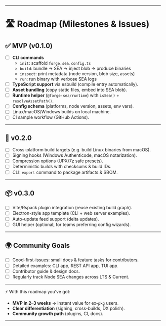 
---

# 🛣️ Roadmap (Milestones & Issues)

## ✅ MVP (v0.1.0)
- [ ] **CLI commands**
  - `init`: scaffold `forge.sea.config.ts`
  - `build`: bundle → SEA → inject blob → produce binaries
  - `inspect`: print metadata (node version, blob size, assets)
  - `run`: run binary with verbose SEA logs
- [ ] **TypeScript support** via esbuild (compile entry automatically).
- [ ] **Asset bundling** (copy static files, embed into SEA blob).
- [ ] **Runtime helper** (`@forge-sea/runtime`) with `isSea()` + `resolveAssetPath()`.
- [ ] **Config schema** (platforms, node version, assets, env vars).
- [ ] Linux/macOS/Windows builds on local machine.
- [ ] CI sample workflow (GitHub Actions).

---

## 🚀 v0.2.0
- [ ] Cross-platform build targets (e.g. build Linux binaries from macOS).
- [ ] Signing hooks (Windows Authenticode, macOS notarization).
- [ ] Compression options (UPX/7z safe presets).
- [ ] Deterministic builds with checksums & build IDs.
- [ ] CLI: `export` command to package artifacts & SBOM.

---

## 📦 v0.3.0
- [ ] Vite/Rspack plugin integration (reuse existing build graph).
- [ ] Electron-style app template (CLI + web server examples).
- [ ] Auto-update feed support (delta updates).
- [ ] GUI helper (optional, for teams preferring config wizards).

---

## 🌍 Community Goals
- [ ] Good-first-issues: small docs & feature tasks for contributors.
- [ ] Detailed examples: CLI app, REST API app, TUI app.
- [ ] Contributor guide & design docs.
- [ ] Regularly track Node SEA changes across LTS & Current.

---

⚡️ With this roadmap you’ve got:
- **MVP in 2–3 weeks** → instant value for ex-`pkg` users.  
- **Clear differentiation** (signing, cross-builds, DX polish).  
- **Community growth path** (plugins, CI, docs).  

---

